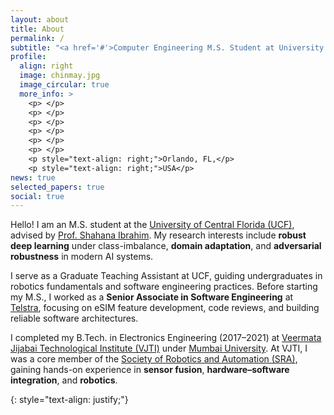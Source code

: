 ```yaml
---
layout: about
title: About
permalink: /
subtitle: "<a href='#'>Computer Engineering M.S. Student at University of Central Florida.</a>"
profile:
  align: right
  image: chinmay.jpg
  image_circular: true
  more_info: >
    <p> </p>
    <p> </p>
    <p> </p>
    <p> </p>
    <p> </p>
    <p> </p>
    <p style="text-align: right;">Orlando, FL,</p>
    <p style="text-align: right;">USA</p>
news: true
selected_papers: true
social: true
---
```


Hello! I am an M.S. student at the [University of Central Florida (UCF)](https://www.ucf.edu), advised by [Prof. Shahana Ibrahim](https://shahana-ibrahim.github.io/). My research interests include **robust deep learning** under class-imbalance, **domain adaptation**, and **adversarial robustness** in modern AI systems.

I serve as a Graduate Teaching Assistant at UCF, guiding undergraduates in robotics fundamentals and software engineering practices. Before starting my M.S., I worked as a **Senior Associate in Software Engineering** at [Telstra](https://www.telstra.com), focusing on eSIM feature development, code reviews, and building reliable software architectures.

I completed my B.Tech. in Electronics Engineering (2017–2021) at [Veermata Jijabai Technological Institute (VJTI)](https://www.vjti.ac.in) under [Mumbai University](https://mu.ac.in). At VJTI, I was a core member of the [Society of Robotics and Automation (SRA)](https://sravjti.in/), gaining hands-on experience in **sensor fusion**, **hardware–software integration**, and **robotics**.

{: style="text-align: justify;"}
